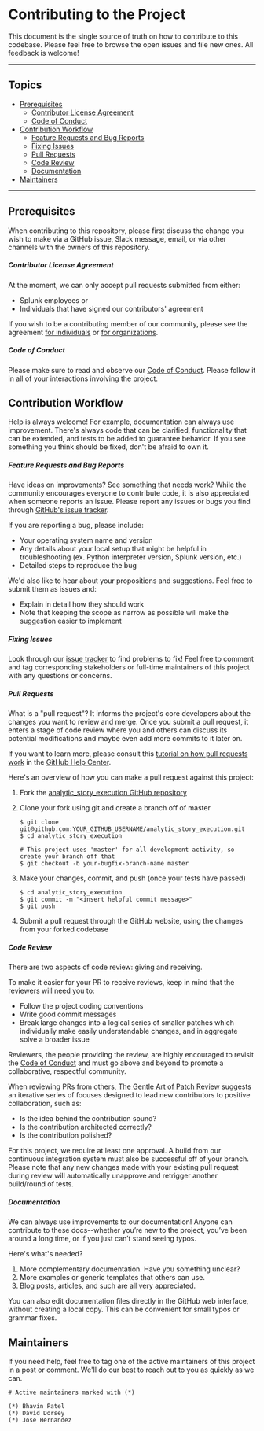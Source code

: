 # Contributing to the Project

This document is the single source of truth on how to contribute to this codebase. Please feel free to browse the open issues and file new ones. All feedback is welcome!

----

## Topics

* [Prerequisites](#prerequisites)
    * [Contributor License Agreement](#contributor-license-agreement)
    * [Code of Conduct](#code-of-conduct)
* [Contribution Workflow](#contribution-workflow)
    * [Feature Requests and Bug Reports](#feature-requests-and-bug-reports)
    * [Fixing Issues](#fixing-issues)
    * [Pull Requests](#pull-requests)
    * [Code Review](#code-review)
    * [Documentation](#documentation)
* [Maintainers](#maintainers)

----

## Prerequisites
When contributing to this repository, please first discuss the change you wish to make via a GitHub issue, Slack message, email, or via other channels with the owners of this repository.

##### Contributor License Agreement
At the moment, we can only accept pull requests submitted from either:
* Splunk employees or
* Individuals that have signed our contributors' agreement

If you wish to be a contributing member of our community, please see the agreement [for individuals](https://www.splunk.com/goto/individualcontributions) or [for organizations](https://www.splunk.com/goto/contributions).

##### Code of Conduct
Please make sure to read and observe our [Code of Conduct](contributing/code-of-conduct.md). Please follow it in all of your interactions involving the project.

## Contribution Workflow
Help is always welcome! For example, documentation can always use improvement. There's always code that can be clarified, functionality that can be extended, and tests to be added to guarantee behavior. If you see something you think should be fixed, don't be afraid to own it.

##### Feature Requests and Bug Reports
Have ideas on improvements? See something that needs work? While the community encourages everyone to contribute code, it is also appreciated when someone reports an issue. Please report any issues or bugs you find through [GitHub's issue tracker](https://github.com/splunk/analytic_story_execution/issues). 

If you are reporting a bug, please include:

* Your operating system name and version
* Any details about your local setup that might be helpful in troubleshooting (ex. Python interpreter version, Splunk version, etc.)
* Detailed steps to reproduce the bug

We'd also like to hear about your propositions and suggestions. Feel free to submit them as issues and:

* Explain in detail how they should work
* Note that keeping the scope as narrow as possible will make the suggestion easier to implement

##### Fixing Issues
Look through our [issue tracker](https://github.com/splunk/analytic_story_execution/issues) to find problems to fix! Feel free to comment and tag corresponding stakeholders or full-time maintainers of this project with any questions or concerns.

##### Pull Requests
What is a "pull request"? It informs the project's core developers about the changes you want to review and merge. Once you submit a pull request, it enters a stage of code review where you and others can discuss its potential modifications and maybe even add more commits to it later on. 

If you want to learn more, please consult this [tutorial on how pull requests work](https://help.github.com/articles/using-pull-requests/) in the [GitHub Help Center](https://help.github.com/).

Here's an overview of how you can make a pull request against this project:

1. Fork the [analytic\_story\_execution GitHub repository](https://github.com/splunk/analytic_story_execution/issues)
2. Clone your fork using git and create a branch off of master

    ```
    $ git clone git@github.com:YOUR_GITHUB_USERNAME/analytic_story_execution.git
    $ cd analytic_story_execution

    # This project uses 'master' for all development activity, so create your branch off that
    $ git checkout -b your-bugfix-branch-name master
    ```
    
3. Make your changes, commit, and push (once your tests have passed)

    ```
    $ cd analytic_story_execution
    $ git commit -m "<insert helpful commit message>"
    $ git push 
    ```
    
4. Submit a pull request through the GitHub website, using the changes from your forked codebase

##### Code Review
There are two aspects of code review: giving and receiving.

To make it easier for your PR to receive reviews, keep in mind that the reviewers will need you to:
* Follow the project coding conventions
* Write good commit messages
* Break large changes into a logical series of smaller patches which individually make easily understandable changes, and in aggregate solve a broader issue

Reviewers, the people providing the review, are highly encouraged to revisit the [Code of Conduct](contributing/code-of-conduct.md) and must go above and beyond to promote a collaborative, respectful community.

When reviewing PRs from others, [The Gentle Art of Patch Review](http://sage.thesharps.us/2014/09/01/the-gentle-art-of-patch-review/) suggests an iterative series of focuses designed to lead new contributors to positive collaboration, such as:

* Is the idea behind the contribution sound?
* Is the contribution architected correctly?
* Is the contribution polished?

For this project, we require at least one approval. A build from our continuous integration system must also be successful off of your branch. Please note that any new changes made with your existing pull request during review will automatically unapprove and retrigger another build/round of tests.

##### Documentation
We can always use improvements to our documentation! Anyone can contribute to these docs--whether you’re new to the project, you’ve been around a long time, or if you just can’t stand seeing typos. 

Here's what's needed?

1. More complementary documentation. Have you something unclear?
2. More examples or generic templates that others can use.
3. Blog posts, articles, and such are all very appreciated.

You can also edit documentation files directly in the GitHub web interface, without creating a local copy. This can be convenient for small typos or grammar fixes.

## Maintainers

If you need help, feel free to tag one of the active maintainers of this project in a post or comment. We'll do our best to reach out to you as quickly as we can.

```
# Active maintainers marked with (*)

(*) Bhavin Patel
(*) David Dorsey
(*) Jose Hernandez
```

